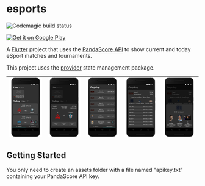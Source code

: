 # esports

![Codemagic build status](https://api.codemagic.io/apps/5f4e97389c7311000ee8e544/5f4e97389c7311000ee8e543/status_badge.svg)

<a href='https://play.google.com/store/apps/details?id=com.mickaelhernandez.esports&pcampaignid=pcampaignidMKT-Other-global-all-co-prtnr-py-PartBadge-Mar2515-1'><img alt='Get it on Google Play' src='https://play.google.com/intl/en_us/badges/static/images/badges/en_badge_web_generic.png' width=150/></a>

A [Flutter](https://flutter.dev/) project that uses the [PandaScore API](https://pandascore.co/) to show current and today eSport matches and tournaments.

This project uses the [provider](https://pub.dev/packages/provider) state management package.



![Matches](android/fastlane/metadata/android/en-US/images/phoneScreenshots/Nexus%206P-matches.png  "Matches") | ![Match](android/fastlane/metadata/android/en-US/images/phoneScreenshots/Nexus%206P-match.png  "Match") | ![Tournaments](android/fastlane/metadata/android/en-US/images/phoneScreenshots/Nexus%206P-tournaments.png  "Tournaments") | ![Tournament](android/fastlane/metadata/android/en-US/images/phoneScreenshots/Nexus%206P-tournament.png  "Tournament") |  ![Roster](android/fastlane/metadata/android/en-US/images/phoneScreenshots/Nexus%206P-roster.png  "Roster") |
|---|---|---|---|---|



## Getting Started

You only need to create an assets folder with a file named "apikey.txt" containing your PandaScore API key.
